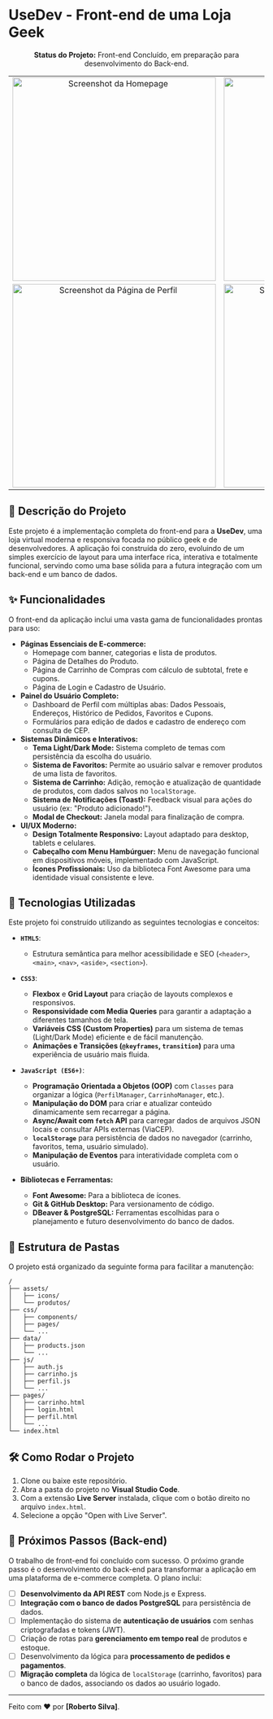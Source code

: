 # UseDev - Front-end de uma Loja Geek

<p align="center">
  <strong>Status do Projeto:</strong> Front-end Concluído, em preparação para desenvolvimento do Back-end.
</p>

<!-- SEUS SCREENSHOTS AQUI -->
<!-- Dica: Use uma tabela para organizar as imagens em uma grade 2x2. -->
<table>
  <tr>
    <td align="center"><img src="[https://github.com/robertosilva19/loja_dev/blob/de679a192371913b7d257513c36f81a0dc7a4b80/assets/light_mode.jpeg]" alt="Screenshot da Homepage" width="400"/></td>
    <td align="center"><img src="(https://github.com/robertosilva19/loja_dev/blob/de679a192371913b7d257513c36f81a0dc7a4b80/assets/dark-mode.jpeg)" alt="Screenshot do Dark Mode" width="400"/></td>
  </tr>
  <tr>
    <td align="center"><img src="(https://github.com/robertosilva19/loja_dev/blob/de679a192371913b7d257513c36f81a0dc7a4b80/assets/perfil_cliente.jpeg)" alt="Screenshot da Página de Perfil" width="400"/></td>
    <td align="center"><img src="URL_DA_SUA_IMAGEM_4_AQUI" alt="Screenshot do Carrinho de Compras" width="400"/></td>
  </tr>
</table>

## 📄 Descrição do Projeto

Este projeto é a implementação completa do front-end para a **UseDev**, uma loja virtual moderna e responsiva focada no público geek e de desenvolvedores. A aplicação foi construída do zero, evoluindo de um simples exercício de layout para uma interface rica, interativa e totalmente funcional, servindo como uma base sólida para a futura integração com um back-end e um banco de dados.

## ✨ Funcionalidades

O front-end da aplicação inclui uma vasta gama de funcionalidades prontas para uso:

-   **Páginas Essenciais de E-commerce:**
    -   Homepage com banner, categorias e lista de produtos.
    -   Página de Detalhes do Produto.
    -   Página de Carrinho de Compras com cálculo de subtotal, frete e cupons.
    -   Página de Login e Cadastro de Usuário.
-   **Painel do Usuário Completo:**
    -   Dashboard de Perfil com múltiplas abas: Dados Pessoais, Endereços, Histórico de Pedidos, Favoritos e Cupons.
    -   Formulários para edição de dados e cadastro de endereço com consulta de CEP.
-   **Sistemas Dinâmicos e Interativos:**
    -   **Tema Light/Dark Mode:** Sistema completo de temas com persistência da escolha do usuário.
    -   **Sistema de Favoritos:** Permite ao usuário salvar e remover produtos de uma lista de favoritos.
    -   **Sistema de Carrinho:** Adição, remoção e atualização de quantidade de produtos, com dados salvos no `localStorage`.
    -   **Sistema de Notificações (Toast):** Feedback visual para ações do usuário (ex: "Produto adicionado!").
    -   **Modal de Checkout:** Janela modal para finalização de compra.
-   **UI/UX Moderno:**
    -   **Design Totalmente Responsivo:** Layout adaptado para desktop, tablets e celulares.
    -   **Cabeçalho com Menu Hambúrguer:** Menu de navegação funcional em dispositivos móveis, implementado com JavaScript.
    -   **Ícones Profissionais:** Uso da biblioteca Font Awesome para uma identidade visual consistente e leve.

## 🚀 Tecnologias Utilizadas

Este projeto foi construído utilizando as seguintes tecnologias e conceitos:

-   **`HTML5`**:
    -   Estrutura semântica para melhor acessibilidade e SEO (`<header>`, `<main>`, `<nav>`, `<aside>`, `<section>`).

-   **`CSS3`**:
    -   **Flexbox** e **Grid Layout** para criação de layouts complexos e responsivos.
    -   **Responsividade com Media Queries** para garantir a adaptação a diferentes tamanhos de tela.
    -   **Variáveis CSS (Custom Properties)** para um sistema de temas (Light/Dark Mode) eficiente e de fácil manutenção.
    -   **Animações e Transições (`@keyframes`, `transition`)** para uma experiência de usuário mais fluida.

-   **`JavaScript (ES6+)`**:
    -   **Programação Orientada a Objetos (OOP)** com `Classes` para organizar a lógica (`PerfilManager`, `CarrinhoManager`, etc.).
    -   **Manipulação do DOM** para criar e atualizar conteúdo dinamicamente sem recarregar a página.
    -   **Async/Await com `fetch` API** para carregar dados de arquivos JSON locais e consultar APIs externas (ViaCEP).
    -   **`localStorage`** para persistência de dados no navegador (carrinho, favoritos, tema, usuário simulado).
    -   **Manipulação de Eventos** para interatividade completa com o usuário.

-   **Bibliotecas e Ferramentas:**
    -   **Font Awesome:** Para a biblioteca de ícones.
    -   **Git & GitHub Desktop:** Para versionamento de código.
    -   **DBeaver & PostgreSQL:** Ferramentas escolhidas para o planejamento e futuro desenvolvimento do banco de dados.

## 📁 Estrutura de Pastas

O projeto está organizado da seguinte forma para facilitar a manutenção:

```
/
├── assets/
│   ├── icons/
│   └── produtos/
├── css/
│   ├── components/
│   ├── pages/
│   └── ...
├── data/
│   ├── products.json
│   └── ...
├── js/
│   ├── auth.js
│   ├── carrinho.js
│   ├── perfil.js
│   └── ...
├── pages/
│   ├── carrinho.html
│   ├── login.html
│   ├── perfil.html
│   └── ...
└── index.html
```

## 🛠️ Como Rodar o Projeto

1.  Clone ou baixe este repositório.
2.  Abra a pasta do projeto no **Visual Studio Code**.
3.  Com a extensão **Live Server** instalada, clique com o botão direito no arquivo `index.html`.
4.  Selecione a opção "Open with Live Server".

## 🔮 Próximos Passos (Back-end)

O trabalho de front-end foi concluído com sucesso. O próximo grande passo é o desenvolvimento do back-end para transformar a aplicação em uma plataforma de e-commerce completa. O plano inclui:

-   [ ] **Desenvolvimento da API REST** com Node.js e Express.
-   [ ] **Integração com o banco de dados PostgreSQL** para persistência de dados.
-   [ ] Implementação do sistema de **autenticação de usuários** com senhas criptografadas e tokens (JWT).
-   [ ] Criação de rotas para **gerenciamento em tempo real** de produtos e estoque.
-   [ ] Desenvolvimento da lógica para **processamento de pedidos e pagamentos**.
-   [ ] **Migração completa** da lógica de `localStorage` (carrinho, favoritos) para o banco de dados, associando os dados ao usuário logado.

---
Feito com ❤️ por **[Roberto Silva]**.
